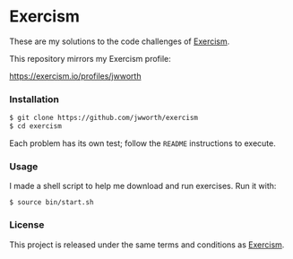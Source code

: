 # Exercism

These are my solutions to the code challenges of [Exercism](http://exercism.io).

This repository mirrors my Exercism profile:

https://exercism.io/profiles/jwworth

### Installation

```sh
$ git clone https://github.com/jwworth/exercism
$ cd exercism
```

Each problem has its own test; follow the `README` instructions to execute.

### Usage

I made a shell script to help me download and run exercises. Run it with:

```
$ source bin/start.sh
```

### License

This project is released under the same terms and conditions as
[Exercism](http://exercism.io).
